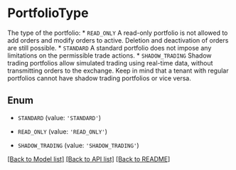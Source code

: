 # PortfolioType

The type of the portfolio:  * `READ_ONLY` A read-only portfolio is not allowed to add orders and modify orders to active. Deletion and deactivation of orders are still possible.  * `STANDARD`  A standard portfolio does not impose any limitations on the permissible trade actions.  * `SHADOW_TRADING` Shadow trading portfolios allow simulated trading using real-time data, without transmitting orders to the exchange. Keep in mind that a tenant with regular portfolios cannot have shadow trading portfolios or vice versa.

## Enum

* `STANDARD` (value: `'STANDARD'`)

* `READ_ONLY` (value: `'READ_ONLY'`)

* `SHADOW_TRADING` (value: `'SHADOW_TRADING'`)

[[Back to Model list]](../README.md#documentation-for-models) [[Back to API list]](../README.md#documentation-for-api-endpoints) [[Back to README]](../README.md)


